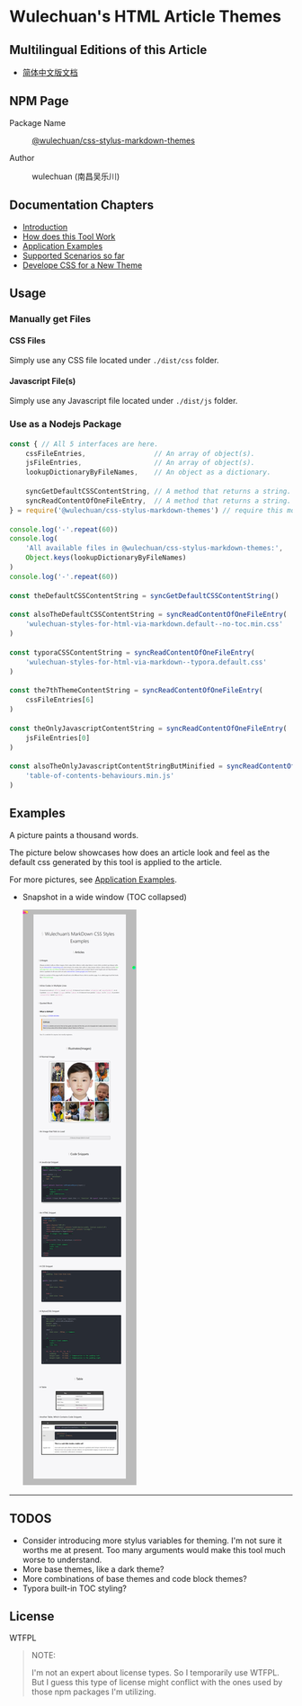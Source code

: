 <link rel="stylesheet" href="./dist/css/wulechuan-styles-for-html-via-markdown--vscode.default.min.css">

# Wulechuan's HTML Article Themes


## Multilingual Editions of this Article

- [简体中文版文档](./ReadMe.zh-hans-CN.md)




## NPM Page

<dl>
<dt>Package Name</dt>
<dd>

[@wulechuan/css-stylus-markdown-themes](https://www.npmjs.com/package/@wulechuan/css-stylus-markdown-themes)

</dd>
<dt>Author</dt>
<dd><p>wulechuan (南昌吴乐川)</p></dd>
</dl>



## Documentation Chapters

- [Introduction](./docs/refs/en-US/introduction.md)
- [How does this Tool Work](./docs/refs/en-US/how-does-this-tool-work.md)
- [Application Examples](./docs/refs/en-US/application-examples.md)
- [Supported Scenarios so far](./docs/refs/en-US/supported-scenarios.md)
- [Develope CSS for a New Theme](./docs/refs/en-US/develope-css-for-a-new-theme.md)



## Usage

### Manually get Files

#### CSS Files

Simply use any CSS file located under `./dist/css` folder.

#### Javascript File(s)

Simply use any Javascript file located under `./dist/js` folder.



### Use as a Nodejs Package

```js
const { // All 5 interfaces are here.
    cssFileEntries,                 // An array of object(s).
    jsFileEntries,                  // An array of object(s).
    lookupDictionaryByFileNames,    // An object as a dictionary.

    syncGetDefaultCSSContentString, // A method that returns a string.
    syncReadContentOfOneFileEntry,  // A method that returns a string.
} = require('@wulechuan/css-stylus-markdown-themes') // require this module

console.log('-'.repeat(60))
console.log(
    'All available files in @wulechuan/css-stylus-markdown-themes:',
    Object.keys(lookupDictionaryByFileNames)
)
console.log('-'.repeat(60))

const theDefaultCSSContentString = syncGetDefaultCSSContentString()

const alsoTheDefaultCSSContentString = syncReadContentOfOneFileEntry(
    'wulechuan-styles-for-html-via-markdown.default--no-toc.min.css'
)

const typoraCSSContentString = syncReadContentOfOneFileEntry(
    'wulechuan-styles-for-html-via-markdown--typora.default.css'
)

const the7thThemeContentString = syncReadContentOfOneFileEntry(
    cssFileEntries[6]
)

const theOnlyJavascriptContentString = syncReadContentOfOneFileEntry(
    jsFileEntries[0]
)

const alsoTheOnlyJavascriptContentStringButMinified = syncReadContentOfOneFileEntry(
    'table-of-contents-behaviours.min.js'
)
```





## Examples

A picture paints a thousand words.

The picture below showcases how does an article look and feel as the default css generated by this tool is applied to the article.

For more pictures, see [Application Examples](./docs/refs/en-US/application-examples.md).

- Snapshot in a wide window (TOC collapsed)

    [![](./docs/examples/rendered/snapshots/en-US-example-in-a-wide-window-toc-collapsed.png)](./docs/examples/rendered/snapshots/en-US-example-in-a-wide-window-toc-collapsed.png)




---



## TODOS

- Consider introducing more stylus variables for theming. I'm not sure it worths me at present. Too many arguments would make this tool much worse to understand.
- More base themes, like a dark theme?
- More combinations of base themes and code block themes?
- Typora built-in TOC styling?



## License

WTFPL

> NOTE:
>
> I'm not an expert about license types. So I temporarily use WTFPL. But I guess this type of license might conflict with the ones used by those npm packages I'm utilizing.

